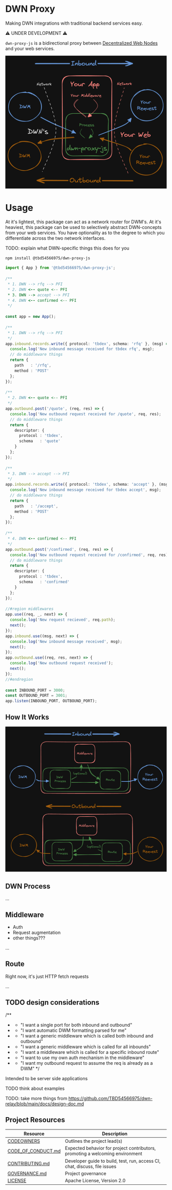 # DWN Proxy

Making DWN integrations with traditional backend services easy.

⚠️ UNDER DEVELOPMENT ⚠️

`dwn-proxy-js` is a bidirectional proxy between [Decentralized Web Nodes](https://identity.foundation/decentralized-web-node/spec) and your web services.

![Intro diagram](./images/intro.png)

# Usage

At it's lightest, this package can act as a network router for DWM's. At it's heaviest, this package can be used to selectively abstract DWN-concepts from your web services. You have optionality as to the degree to which you differentiate across the two network interfaces.

TODO: explain what DWN-specific things this does for you

```cli
npm install @tbd54566975/dwn-proxy-js
```

```typescript
import { App } from '@tbd54566975/dwn-proxy-js';

/**
 * 1. DWN --> rfq --> PFI
 * 2. DWN <-- quote <-- PFI
 * 3. DWN --> accept --> PFI
 * 4. DWN <-- confirmed <-- PFI
 */

const app = new App();

/**
 * 1. DWN --> rfq --> PFI
 */
app.inbound.records.write({ protocol: 'tbdex', schema: 'rfq' }, (msg) => {
  console.log('New inbound message received for tbdex rfq', msg);
  // do middleware things
  return {
    path   : '/rfq',
    method : 'POST'
  };
});

/**
 * 2. DWN <-- quote <-- PFI
 */
app.outbound.post('/quote', (req, res) => {
  console.log('New outbound request received for /quote', req, res);
  // do middleware things
  return {
    descriptor: {
      protocol : 'tbdex',
      schema   : 'quote'
    }
  };
});

/**
 * 3. DWN --> accept --> PFI
 */
app.inbound.records.write({ protocol: 'tbdex', schema: 'accept' }, (msg) => {
  console.log('New inbound message received for tbdex accept', msg);
  // do middleware things
  return {
    path   : '/accept',
    method : 'POST'
  };
});

/**
 * 4. DWN <-- confirmed <-- PFI
 */
app.outbound.post('/confirmed', (req, res) => {
  console.log('New outbound request received for /confirmed', req, res);
  // do middleware things
  return {
    descriptor: {
      protocol : 'tbdex',
      schema   : 'confirmed'
    }
  };
});

//#region middlewares
app.use((req, _, next) => {
  console.log('New request recieved', req.path);
  next();
});
app.inbound.use((msg, next) => {
  console.log('New inbound message received', msg);
  next();
});
app.outbound.use((req, res, next) => {
  console.log('New outbound request received');
  next();
});
//#endregion

const INBOUND_PORT = 3000;
const OUTBOUND_PORT = 3001;
app.listen(INBOUND_PORT, OUTBOUND_PORT);
```

## How It Works

![Inbound](./images/how-it-works.png)

## DWN Process

...

## Middleware

- Auth
- Request augmentation
- other things???

...

## Route

Right now, it's just HTTP fetch requests

...

## TODO design considerations

/**
 * - "I want a single port for both inbound and outbound"
 * - "I want automatic DWM formatting parsed for me"
 * - "I want a generic middleware which is called both inbound and outbound"
 * - "I want a generic middleware which is called for all inbounds"
 * - "I want a middleware which is called for a specific inbound route"
 * - "I want to use my own auth mechanism in the middleware"
 * - "I want my outbound request to assume the req is already as a DWM"
 */

Intended to be server side applications

TODO think about examples

TODO: take more things from https://github.com/TBD54566975/dwn-relay/blob/main/docs/design-doc.md

## Project Resources

| Resource                                   | Description                                                                   |
| ------------------------------------------ | ----------------------------------------------------------------------------- |
| [CODEOWNERS](./CODEOWNERS)                 | Outlines the project lead(s)                                                  |
| [CODE_OF_CONDUCT.md](./CODE_OF_CONDUCT.md) | Expected behavior for project contributors, promoting a welcoming environment |
| [CONTRIBUTING.md](./CONTRIBUTING.md)       | Developer guide to build, test, run, access CI, chat, discuss, file issues    |
| [GOVERNANCE.md](./GOVERNANCE.md)           | Project governance                                                            |
| [LICENSE](./LICENSE)                       | Apache License, Version 2.0                                                   |